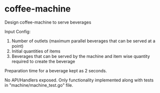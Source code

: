 # coffee-machine
Design coffee-machine to serve beverages

Input Config:
1. Number of outlets (maximum parallel beverages that can be served at a point)
2. Initial quantities of items
3. Beverages that can be served by the machine and item wise quantity required to create the beverage

Preparation time for a beverage kept as 2 seconds.

No API/Handlers exposed.
Only functionality implemented along with tests in "machine/machine_test.go" file.
